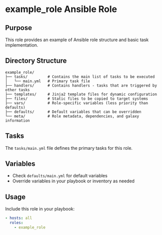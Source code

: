 # example_role Ansible Role

## Purpose

This role provides an example of Ansible role structure and basic task implementation.

## Directory Structure

```
example_role/
├── tasks/         # Contains the main list of tasks to be executed
│   └── main.yml   # Primary task file
├── handlers/      # Contains handlers - tasks that are triggered by other tasks
├── templates/     # Jinja2 template files for dynamic configuration
├── files/         # Static files to be copied to target systems
├── vars/          # Role-specific variables (less priority than defaults)
├── defaults/      # Default variables that can be overridden
└── meta/          # Role metadata, dependencies, and galaxy information
```

## Tasks

The `tasks/main.yml` file defines the primary tasks for this role.

## Variables

- Check `defaults/main.yml` for default variables
- Override variables in your playbook or inventory as needed

## Usage

Include this role in your playbook:

```yaml
- hosts: all
  roles:
    - example_role
```
